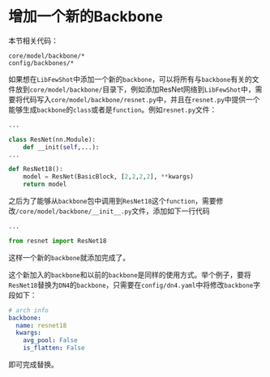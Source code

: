 # 增加一个新的Backbone

本节相关代码：
```
core/model/backbone/*
config/backbones/*
```

如果想在`LibFewShot`中添加一个新的`backbone`，可以将所有与`backbone`有关的文件放到`core/model/backbone/`目录下，例如添加ResNet网络到`LibFewShot`中，需要将代码写入`core/model/backbone/resnet.py`中，并且在`resnet.py`中提供一个能够生成`backbone`的`class`或者是`function`。例如`resnet.py`文件：

```python
...

class ResNet(nn.Module):
	def __init(self,...):
...

def ResNet18():
	model = ResNet(BasicBlock, [2,2,2,2], **kwargs)
	return model
```

之后为了能够从`backbone`包中调用到`ResNet18`这个`function`，需要修改`/core/model/backbone/__init__.py`文件，添加如下一行代码

```python
...

from resnet import ResNet18
```

这样一个新的`backbone`就添加完成了。

这个新加入的`backbone`和以前的`backbone`是同样的使用方式。举个例子，要将`ResNet18`替换为`DN4`的`backbone`，只需要在`config/dn4.yaml`中将修改`backbone`字段如下：

```yaml
# arch info
backbone:
  name: resnet18
  kwargs:
    avg_pool: False
    is_flatten: False
```

即可完成替换。
